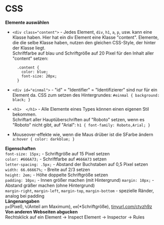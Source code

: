 CSS
===

**Elemente auswählen**  

- `<div class="content">` - Jedes Element, `div`, `h1`, `a`, `p`, usw. kann eine Klasse haben. Hier hat ein div Element eine Klasse "content". Elemente, die die selbe Klasse haben, nutzen den gleichen CSS-Style, der hinter der Klasse liegt.  
Schriftfarbe auf blau und Schriftgröße auf 20 Pixel für den Inhalt aller "content" setzen:

        .content {
          color: blue;
          font-size: 20px;
        }

- `<div id="einmal">` - "id" = "Identifier" = "Identifizierer" sind nur für ein Element da. CSS zum setzen des Hintergrundes: `#einmal { background: black; }`  
- `<h1>  </h1>` - Alle Elemente eines Types können einen eigenen Stil bekommen.  
Schriftart aller Hauptüberschriften auf "Roboto" setzen, wenn es "Roboto" nicht gibt, auf "Arial": `h1 { font-family: Roboto,Arial; }`
- Mouseover-effekte wie, wenn die Maus drüber ist die SFarbe ändern `a:hover { color: darkblue; }`  

**Eigenschaften**  
`font-size: 15px;` - Schriftgröße auf 15 Pixel setzen  
`color: #666A73;` - Schriftfarbe auf `#666A73` setzen  
`letter-spacing: .5px;` - Abstand der Buchstaben auf 0,5 Pixel setzen  
`width: 66.66667%;` - Breite auf 2/3 setzen  
`height: 2em;` - Höhe doppelte Schriftgröße setzen  
`padding: 10px;` - Innen größer machen (mit Hintergrund) 
`margin: 10px;` - Abstand gräßer machen (ohne Hintergrund)  
`margin-right`, `margin-left`, `margin-top`, `margin-bottom` - spezielle Ränder, analog bei padding  
**Längenangaben**  
`px`(Pixel), `%`(Anteil am Maximum), `em`(*Schriftgröße), [tinyurl.com/ctyzh9z](http://tinyurl.com/ctyzh9z)  
**Von anderen Webseiten abgucken**  
Rechtsklick auf ein Element → Inspect Element → Inspector → Rules